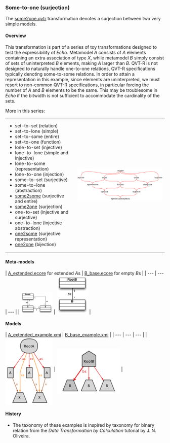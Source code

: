 ### Some-to-one (surjection)
The [some2one.qvtr](some2one.qvtr) transformation denotes a surjection between two very simple models.

#### Overview
This transformation is part of a series of toy transformations designed to test the expressibility of *Echo*. Metamodel *A* consists of *A* elements containing an extra association of type *X*, while metamodel *B* simply consist of sets of uninterpreted *B* elements, making *A* larger than *B*. QVT-R is not designed to naturally handle one-to-one relations, QVT-R specifications typically denoting some-to-some relations. In order to attain a representation in this example, since elements are uninterpreted, we must resort to non-common QVT-R specifications, in particular forcing the number of *A* and *B* elements to be the same. This may be troublesome in *Echo* if the bitwidth is not sufficient to accommodate the cardinality of the sets.

More in this series:
<table><tr><td><ul>
<li>set-to-set (relation)</li>
<li>set-to-lone (simple)</li>
<li>set-to-some (entire)</li>
<li>set-to-one (function)</li>
<li>lone-to-set (injective)</li>
<li>lone-to-lone (simple and injective)</li>
<li>lone-to-some (representation)</li>
<li>lone-to-one (injection) </li>
<li>some-to-set (surjective)</li>
<li>some-to-lone (abstraction)</li>
<li><a href="../some2some/">some2some</a> (surjective and entire)</li>
<li><a href="../some2one/">some2one</a> (surjection)</li>
<li>one-to-set (injective and surjective)</li>
<li>one-to-lone (injective abstraction)</li>
<li><a href="../one2some/">one2some</a> (surjective representation)</li>
<li><a href="../one2one">one2one</a> (bijection)</li>
</ul></td>
<td>
<img src="../../../metamodels/multiplicities/images/taxonomy.png" alt="Relation taxonomy" width="500px">
</td></tr></table>

#### Meta-models
| [A_extended.ecore](../../../metamodels/multiplicities/A_extended.ecore) for extended *A*s | [B_base.ecore](../../../metamodels/multiplicities/B_base.ecore) for empty *B*s |
| --- | --- | --- |
| <img src="../../../metamodels/multiplicities/images/A_extended.png" alt="A metamodel" width="100px"> | <img src="../../../metamodels/multiplicities/images/B_base.png" alt="B metamodel" width="100px"> |

#### Models
| [A_extended_example.xmi](../../../models/multiplicities/A_extended_example.xmi) | [B_base_example.xmi](../../../models/multiplicities/B_base_example.xmi) |
| --- | --- | --- |
| <img src="../../../models/multiplicities/images/A_extended_example.png" alt="HSM model" width="150px" align="middle"/> | <img src="../../../models/multiplicities/images/B_base_example.png" alt="B model" width="200px" align="middle"/> |

#### History
* The taxonomy of these examples is inspired by taxonomy for binary relation from the *Data Transformation by Calculation* tutorial by J. N. Oliveira.
